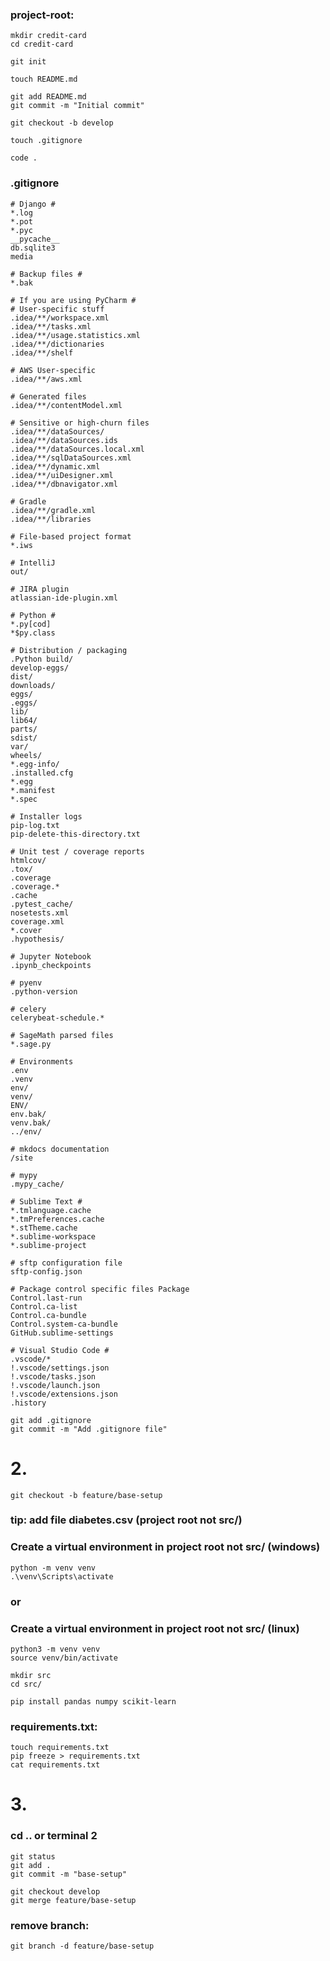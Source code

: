 ### project-root:
```
mkdir credit-card
cd credit-card
```
```
git init 
```
```
touch README.md 
```
```
git add README.md
git commit -m "Initial commit"
```
```
git checkout -b develop
```
```
touch .gitignore
```
```
code .
```

### .gitignore
```
# Django #
*.log
*.pot
*.pyc
__pycache__
db.sqlite3
media

# Backup files #
*.bak

# If you are using PyCharm #
# User-specific stuff
.idea/**/workspace.xml
.idea/**/tasks.xml
.idea/**/usage.statistics.xml
.idea/**/dictionaries
.idea/**/shelf

# AWS User-specific
.idea/**/aws.xml

# Generated files
.idea/**/contentModel.xml

# Sensitive or high-churn files
.idea/**/dataSources/
.idea/**/dataSources.ids
.idea/**/dataSources.local.xml
.idea/**/sqlDataSources.xml
.idea/**/dynamic.xml
.idea/**/uiDesigner.xml
.idea/**/dbnavigator.xml

# Gradle
.idea/**/gradle.xml
.idea/**/libraries

# File-based project format
*.iws

# IntelliJ
out/

# JIRA plugin
atlassian-ide-plugin.xml

# Python #
*.py[cod]
*$py.class

# Distribution / packaging
.Python build/
develop-eggs/
dist/
downloads/
eggs/
.eggs/
lib/
lib64/
parts/
sdist/
var/
wheels/
*.egg-info/
.installed.cfg
*.egg
*.manifest
*.spec

# Installer logs
pip-log.txt
pip-delete-this-directory.txt

# Unit test / coverage reports
htmlcov/
.tox/
.coverage
.coverage.*
.cache
.pytest_cache/
nosetests.xml
coverage.xml
*.cover
.hypothesis/

# Jupyter Notebook
.ipynb_checkpoints

# pyenv
.python-version

# celery
celerybeat-schedule.*

# SageMath parsed files
*.sage.py

# Environments
.env
.venv
env/
venv/
ENV/
env.bak/
venv.bak/
../env/

# mkdocs documentation
/site

# mypy
.mypy_cache/

# Sublime Text #
*.tmlanguage.cache
*.tmPreferences.cache
*.stTheme.cache
*.sublime-workspace
*.sublime-project

# sftp configuration file
sftp-config.json

# Package control specific files Package
Control.last-run
Control.ca-list
Control.ca-bundle
Control.system-ca-bundle
GitHub.sublime-settings

# Visual Studio Code #
.vscode/*
!.vscode/settings.json
!.vscode/tasks.json
!.vscode/launch.json
!.vscode/extensions.json
.history
```
```
git add .gitignore
git commit -m "Add .gitignore file"
```

# 2. 
```
git checkout -b feature/base-setup
```

### tip: add file diabetes.csv (project root not src/)

### Create a virtual environment in project root not src/ (windows)
```
python -m venv venv
.\venv\Scripts\activate
```

### or
### Create a virtual environment in project root not src/ (linux)
```
python3 -m venv venv
source venv/bin/activate
```
```
mkdir src
cd src/
```
```
pip install pandas numpy scikit-learn
```

### requirements.txt:
```
touch requirements.txt
pip freeze > requirements.txt
cat requirements.txt
```

# 3. 
### cd .. or terminal 2
```
git status
git add .
git commit -m "base-setup"
```
```
git checkout develop
git merge feature/base-setup
```
### remove branch:
```
git branch -d feature/base-setup
```
